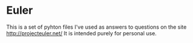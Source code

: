 Euler
=====

This is a set of pyhton files I've used as answers to questions on the site 
http://projecteuler.net/ It is intended purely for personal use.
